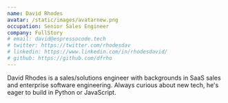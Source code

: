 ```yaml
---
name: David Rhodes
avatar: /static/images/avatarnew.png
occupation: Senior Sales Engineer
company: FullStory
# email: david@espressocode.tech
# twitter: https://twitter.com/rhodesdav
# linkedin: https://www.linkedin.com/in/rhodesdavid/
# github: https://github.com/dfrho
---
```


David Rhodes is a sales/solutions engineer with backgrounds in SaaS sales and enterprise software engineering. Always curious about new tech, he's eager to build in Python or JavaScript.
